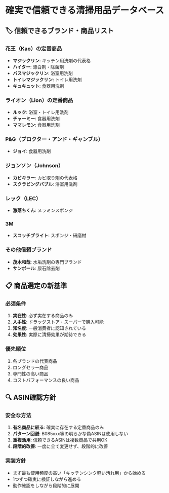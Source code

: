 # 確実で信頼できる清掃用品データベース

## 🏷️ 信頼できるブランド・商品リスト

### 花王（Kao）の定番商品
- **マジックリン**: キッチン用洗剤の代表格
- **ハイター**: 漂白剤・除菌剤
- **バスマジックリン**: 浴室用洗剤
- **トイレマジックリン**: トイレ用洗剤
- **キュキュット**: 食器用洗剤

### ライオン（Lion）の定番商品  
- **ルック**: 浴室・トイレ用洗剤
- **チャーミー**: 食器用洗剤
- **ママレモン**: 食器用洗剤

### P&G（プロクター・アンド・ギャンブル）
- **ジョイ**: 食器用洗剤

### ジョンソン（Johnson）
- **カビキラー**: カビ取り剤の代表格
- **スクラビングバブル**: 浴室用洗剤

### レック（LEC）
- **激落ちくん**: メラミンスポンジ

### 3M
- **スコッチブライト**: スポンジ・研磨材

### その他信頼ブランド
- **茂木和哉**: 水垢洗剤の専門ブランド
- **サンポール**: 尿石除去剤

## 📋 商品選定の新基準

### 必須条件
1. **実在性**: 必ず実在する商品のみ
2. **入手性**: ドラッグストア・スーパーで購入可能
3. **知名度**: 一般消費者に認知されている
4. **効果性**: 実際に清掃効果が期待できる

### 優先順位
1. 各ブランドの代表商品
2. ロングセラー商品
3. 専門性の高い商品
4. コストパフォーマンスの良い商品

## 🔍 ASIN確認方針

### 安全な方法
1. **有名商品に絞る**: 確実に存在する定番商品のみ
2. **パターン回避**: B085xxx等の明らかな偽ASINは使用しない
3. **重複活用**: 信頼できるASINは複数商品で共用OK
4. **段階的改善**: 一度に全て変更せず、段階的に改善

### 実装方針
- まず最も使用頻度の高い「キッチンシンク軽い汚れ用」から始める
- 1つずつ確実に検証しながら進める
- 動作確認をしながら段階的に展開